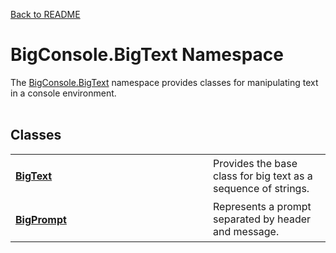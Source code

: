 <a href="https://github.com/redrithm/BigConsole/blob/master/README.md">Back to README</a>
<h1 id="bigconsole-bigtext-namespace">BigConsole.BigText Namespace</h1>
The <a href="#bigconsole-bigtext-namespace">BigConsole.BigText</a> namespace provides classes for manipulating text in a console environment.
<br/><br/>
<h2>Classes</h2>
<table>
<tbody>
<tr>
<td width="300">
<h4><a href="https://github.com/redrithm/BigConsole/blob/master/documentation/BigText/BigText.md#bigtext-class">BigText</a></h4>
</td>
<td>
Provides the base class for big text as a sequence of strings.
</td>
</tr>
<tr>
<td>
<h4><a href="https://github.com/redrithm/BigConsole/blob/master/documentation/BigText/BigPrompt.md#bigprompt-class">BigPrompt</a></h4>
</td>
<td>
Represents a prompt separated by header and message.
</td>
</tr>
</tbody>
</table>
